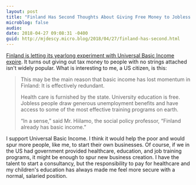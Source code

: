 ```yaml
---
layout: post
title: "Finland Has Second Thoughts About Giving Free Money to Jobless People"
microblog: false
audio: 
date: 2018-04-27 09:08:31 -0400
guid: http://mjdescy.micro.blog/2018/04/27/finland-has-second.html
---
```

[Finland is letting its yearlong experiment with Universal Basic Income expire](https://nyti.ms/2HpHmQE). It turns out giving out tax money to people with no strings attached isn't widely popular. What is interesting to me, a US citizen, is this:

> This may be the main reason that basic income has lost momentum in Finland: It is effectively redundant.
> 
> Health care is furnished by the state. University education is free. Jobless people draw generous unemployment benefits and have access to some of the most effective training programs on earth.
> 
> “In a sense,” said Mr. Hiilamo, the social policy professor, “Finland already has basic income.”

I support Universal Basic Income. I think it would help the poor and would spur more people, like me, to start their own businesses. Of course, if we in the US had government provided healthcare, education, and job training programs, it might be enough to spur new business creation. I have the talent to start a consultancy, but the responsibility to pay for healthcare and my children's education has always made me feel more secure with a normal, salaried position.
